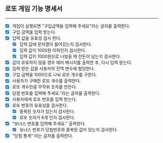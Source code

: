 ## 로또 게임 기능 명세서

---

- [x] 게임이 실행되면 "구입금액을 입력해 주세요"라는 글자를 출력한다.
- [x] 구입 금액을 입력 받는다.
- [x] 입력 값을 유효성 검사 한다.
  - [x] 입력 값에 문자열이 들어갔는지 검사한다.
  - [x] 입력 값이 1000원 이하인지 검사한다.
  - [x] 입력 값이 1000원으로 나눴을 때 잔돈이 남는지 검사한다.
- [x] 값이 유효하지 않을 경우 에러 메시지를 출력한 후, 다시 입력 받는다.
- [x] 입력 받은 값을 사용자의 전역 변수에 할당한다.
- [x] 구입 금액을 1000으로 나눠 로또 개수를 구한다.
- [x] 사용자가 구매한 로또 개수를 출력한다.
- [x] 로또 개수만큼 무작위 숫자를 만든다.
- [x] 당첨 번호를 입력해 주세요."라는 글자를 출력한다.
- [x] 사용자에게 로또 번호를 입력 받는다.
- [x] 로또 번호의 유효성을 검사한다.
  - [x] 중복된 숫자가 있는지 검사한다.
  - [x] 로또 숫자가 6개 인지 검사한다.
- [x] "보너스 번호를 입력해 주세요." 출력한다.
  - [x] 보너스 번호가 당첨번호와 중복된 값이 있는지 검사한다.
- [x] "당첨 통계" 라는 글자를 출력한다.
